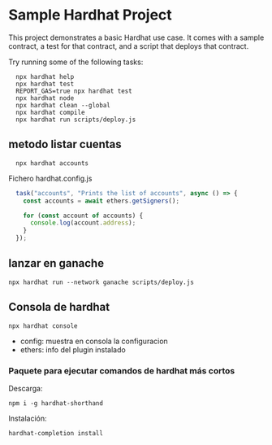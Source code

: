 # Sample Hardhat Project

This project demonstrates a basic Hardhat use case. It comes with a sample contract, a test for that contract, and a script that deploys that contract.

Try running some of the following tasks:

```shell
  npx hardhat help
  npx hardhat test
  REPORT_GAS=true npx hardhat test
  npx hardhat node
  npx hardhat clean --global
  npx hardhat compile
  npx hardhat run scripts/deploy.js
```

## metodo listar cuentas

```shell
  npx hardhat accounts
```

Fichero hardhat.config.js

```JavaScript
  task("accounts", "Prints the list of accounts", async () => {
    const accounts = await ethers.getSigners();

    for (const account of accounts) {
      console.log(account.address);
    }
  });
```

## lanzar en ganache

```shell
npx hardhat run --network ganache scripts/deploy.js
```

## Consola de hardhat

```shell
npx hardhat console
```

- config: muestra en consola la configuracion
- ethers: info del plugin instalado

### Paquete para ejecutar comandos de hardhat más cortos

Descarga:

```shell
npm i -g hardhat-shorthand
```

Instalación:

```shell
hardhat-completion install
```
